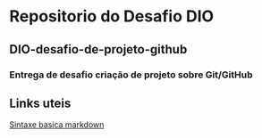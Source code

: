# Repositorio do Desafio DIO
## DIO-desafio-de-projeto-github
### Entrega de desafio criação de projeto sobre Git/GitHub
## Links uteis
[Sintaxe basica markdown](https://www.markdownguide.org/basic-syntax/)
